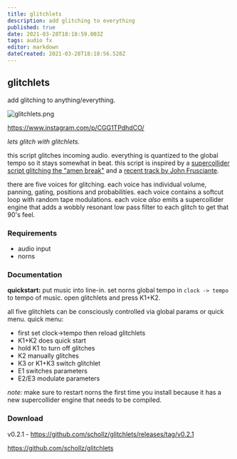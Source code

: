 ```yaml
---
title: glitchlets
description: add glitching to everything
published: true
date: 2021-03-28T18:18:59.003Z
tags: audio fx
editor: markdown
dateCreated: 2021-03-28T18:18:56.528Z
---
```


## glitchlets

add glitching to anything/everything.

![glitchlets.png](/community/infinitedigits/glitchlets.png)

https://www.instagram.com/p/CGG1TPdhdCO/

*lets glitch with glitchlets.*     
                                                                                   
this script glitches incoming audio. everything is quantized to the global tempo so it stays somewhat in beat. this script is inspired by a [supercollider script glitching the "amen break"](https://sccode.org/1-1e) and a [recent track by John Frusciante](https://www.youtube.com/watch?v=1q8Yf-vlZg4).

there are five voices for glitching. each voice has individual volume, panning, gating, positions and probabilities. each voice contains a softcut loop with random tape modulations. each voice *also* emits a  supercollider engine that adds a wobbly resonant low pass filter to each glitch to get that 90's feel.

### Requirements

- audio input
- norns

### Documentation

**quickstart:** put music into line-in. set norns global tempo in `clock -> tempo` to tempo of music. open glitchlets and press K1+K2.

all five glitchlets can be consciously controlled via global params or quick menu. quick menu:

- first set clock->tempo then reload glitchlets
- K1+K2 does quick start
- hold K1 to turn off glitches
- K2 manually glitches
- K3 or K1+K3 switch glitchlet
- E1 switches parameters
- E2/E3 modulate parameters

*note:* make sure to restart norns the first time you install because it has a new supercollider engine that needs to be compiled.

### Download

v0.2.1 - https://github.com/schollz/glitchlets/releases/tag/v0.2.1

https://github.com/schollz/glitchlets